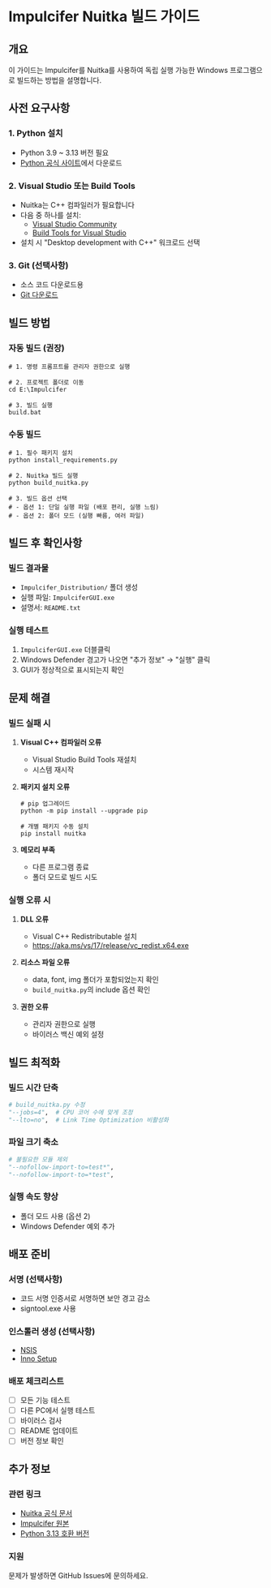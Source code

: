 # Impulcifer Nuitka 빌드 가이드

## 개요
이 가이드는 Impulcifer를 Nuitka를 사용하여 독립 실행 가능한 Windows 프로그램으로 빌드하는 방법을 설명합니다.

## 사전 요구사항

### 1. Python 설치
- Python 3.9 ~ 3.13 버전 필요
- [Python 공식 사이트](https://www.python.org/downloads/)에서 다운로드

### 2. Visual Studio 또는 Build Tools
- Nuitka는 C++ 컴파일러가 필요합니다
- 다음 중 하나를 설치:
  - [Visual Studio Community](https://visualstudio.microsoft.com/downloads/)
  - [Build Tools for Visual Studio](https://visualstudio.microsoft.com/downloads/#build-tools-for-visual-studio-2022)
- 설치 시 "Desktop development with C++" 워크로드 선택

### 3. Git (선택사항)
- 소스 코드 다운로드용
- [Git 다운로드](https://git-scm.com/download/win)

## 빌드 방법

### 자동 빌드 (권장)
```batch
# 1. 명령 프롬프트를 관리자 권한으로 실행

# 2. 프로젝트 폴더로 이동
cd E:\Impulcifer

# 3. 빌드 실행
build.bat
```

### 수동 빌드
```batch
# 1. 필수 패키지 설치
python install_requirements.py

# 2. Nuitka 빌드 실행
python build_nuitka.py

# 3. 빌드 옵션 선택
# - 옵션 1: 단일 실행 파일 (배포 편리, 실행 느림)
# - 옵션 2: 폴더 모드 (실행 빠름, 여러 파일)
```

## 빌드 후 확인사항

### 빌드 결과물
- `Impulcifer_Distribution/` 폴더 생성
- 실행 파일: `ImpulciferGUI.exe`
- 설명서: `README.txt`

### 실행 테스트
1. `ImpulciferGUI.exe` 더블클릭
2. Windows Defender 경고가 나오면 "추가 정보" → "실행" 클릭
3. GUI가 정상적으로 표시되는지 확인

## 문제 해결

### 빌드 실패 시
1. **Visual C++ 컴파일러 오류**
   - Visual Studio Build Tools 재설치
   - 시스템 재시작

2. **패키지 설치 오류**
   ```batch
   # pip 업그레이드
   python -m pip install --upgrade pip
   
   # 개별 패키지 수동 설치
   pip install nuitka
   ```

3. **메모리 부족**
   - 다른 프로그램 종료
   - 폴더 모드로 빌드 시도

### 실행 오류 시
1. **DLL 오류**
   - Visual C++ Redistributable 설치
   - https://aka.ms/vs/17/release/vc_redist.x64.exe

2. **리소스 파일 오류**
   - data, font, img 폴더가 포함되었는지 확인
   - `build_nuitka.py`의 include 옵션 확인

3. **권한 오류**
   - 관리자 권한으로 실행
   - 바이러스 백신 예외 설정

## 빌드 최적화

### 빌드 시간 단축
```python
# build_nuitka.py 수정
"--jobs=4",  # CPU 코어 수에 맞게 조정
"--lto=no",  # Link Time Optimization 비활성화
```

### 파일 크기 축소
```python
# 불필요한 모듈 제외
"--nofollow-import-to=test*",
"--nofollow-import-to=*test",
```

### 실행 속도 향상
- 폴더 모드 사용 (옵션 2)
- Windows Defender 예외 추가

## 배포 준비

### 서명 (선택사항)
- 코드 서명 인증서로 서명하면 보안 경고 감소
- signtool.exe 사용

### 인스톨러 생성 (선택사항)
- [NSIS](https://nsis.sourceforge.io/)
- [Inno Setup](https://jrsoftware.org/isinfo.php)

### 배포 체크리스트
- [ ] 모든 기능 테스트
- [ ] 다른 PC에서 실행 테스트
- [ ] 바이러스 검사
- [ ] README 업데이트
- [ ] 버전 정보 확인

## 추가 정보

### 관련 링크
- [Nuitka 공식 문서](https://nuitka.net/doc/user-manual.html)
- [Impulcifer 원본](https://github.com/jaakkopasanen/impulcifer)
- [Python 3.13 호환 버전](https://github.com/115dkk/Impulcifer-pip313)

### 지원
문제가 발생하면 GitHub Issues에 문의하세요. 